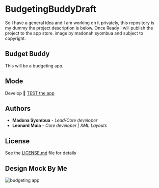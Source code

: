 # BudgetingBuddyDraft

So I have a general idea and I am working on it privately, this repository is my dummy the project description is below. 
Once Ready I will publish the project to the app store. image by madonah syombua and subject to copyright.

## Budget Buddy

This will be a budgeting app.

## Mode
Develop 🔧
[TEST the app](https://play.google.com/store/apps/details?id=com.madonasyombua.budgetbuddy)


## Authors
* **Madona Syombua** - *Lead/Core developer* 
* **Leonard Muia** - *Core developer | XML Layouts* 


## License

See the [LICENSE.md](https://github.com/Madonahs/Budgeting-Buddy/blob/master/LICENSE.md) file for details

## Design Mock By Me 

![budgeting app](https://user-images.githubusercontent.com/11560987/35936884-3214f19a-0c0a-11e8-954d-95fcf159bd31.png)
